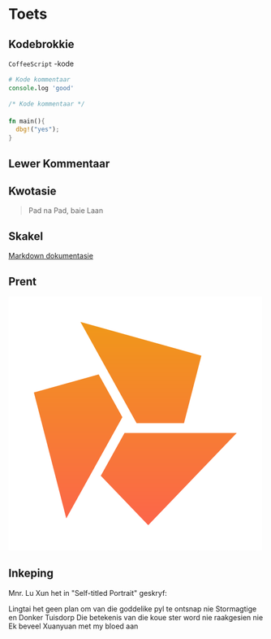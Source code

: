 [Markdown globale opmerkings]:#

# Toets

## Kodebrokkie

`CoffeeScript` -kode

```coffee
# Kode kommentaar
console.log 'good'


```

```rust
/* Kode kommentaar */

fn main(){
  dbg!("yes");
}
```

## Lewer Kommentaar

<!-- HTML 注释 --> 

<!-- 多行注释 --> 

## Kwotasie

> Pad na Pad, baie Laan

## Skakel

[Markdown dokumentasie](https://github.com/xxai-art/xxai-art-md)

## Prent

![xxAI.Art Brand Identity](https://raw.githubusercontent.com/xxai-art/web/main/file/svg/logo.svg)

## Inkeping

Mnr. Lu Xun het in "Self-titled Portrait" geskryf:

  Lingtai het geen plan om van die goddelike pyl te ontsnap nie
  Stormagtige en Donker Tuisdorp
  Die betekenis van die koue ster word nie raakgesien nie
  Ek beveel Xuanyuan met my bloed aan
